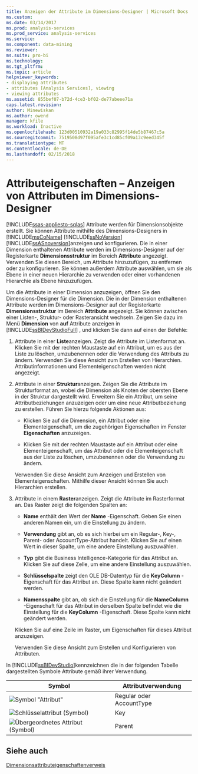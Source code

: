 ```yaml
---
title: Anzeigen der Attribute im Dimensions-Designer | Microsoft Docs
ms.custom: 
ms.date: 03/14/2017
ms.prod: analysis-services
ms.prod_service: analysis-services
ms.service: 
ms.component: data-mining
ms.reviewer: 
ms.suite: pro-bi
ms.technology: 
ms.tgt_pltfrm: 
ms.topic: article
helpviewer_keywords:
- displaying attributes
- attributes [Analysis Services], viewing
- viewing attributes
ms.assetid: 855bef07-b72d-4ce3-bf02-de77abeee71a
caps.latest.revision: 
author: Minewiskan
ms.author: owend
manager: kfile
ms.workload: Inactive
ms.openlocfilehash: 123d00510932a19a033c82995f14de5b87467c5a
ms.sourcegitcommit: 7519508d97f095afe3c1cd85cf09a13c9eed345f
ms.translationtype: MT
ms.contentlocale: de-DE
ms.lasthandoff: 02/15/2018
---
```

# <a name="attribute-properties---view-attributes-in-dimension-designer"></a>Attributeigenschaften – Anzeigen von Attributen im Dimensions-Designer
[!INCLUDE[ssas-appliesto-sqlas](../../includes/ssas-appliesto-sqlas.md)]
Attribute werden für Dimensionsobjekte erstellt. Sie können Attribute mithilfe des Dimensions-Designers in [!INCLUDE[msCoName](../../includes/msconame-md.md)] [!INCLUDE[ssNoVersion](../../includes/ssnoversion-md.md)] [!INCLUDE[ssASnoversion](../../includes/ssasnoversion-md.md)]anzeigen und konfigurieren. Die in einer Dimension enthaltenen Attribute werden im Dimensions-Designer auf der Registerkarte **Dimensionsstruktur** im Bereich **Attribute** angezeigt. Verwenden Sie diesen Bereich, um Attribute hinzuzufügen, zu entfernen oder zu konfigurieren. Sie können außerdem Attribute auswählen, um sie als Ebene in einer neuen Hierarchie zu verwenden oder einer vorhandenen Hierarchie als Ebene hinzuzufügen.  
  
 Um die Attribute in einer Dimension anzuzeigen, öffnen Sie den Dimensions-Designer für die Dimension. Die in der Dimension enthaltenen Attribute werden im Dimensions-Designer auf der Registerkarte **Dimensionsstruktur** im Bereich **Attribute**  angezeigt. Sie können zwischen einer Listen-, Struktur- oder Rasteransicht wechseln. Zeigen Sie dazu im Menü **Dimension** von **auf** Attribute anzeigen in [!INCLUDE[ssBIDevStudioFull](../../includes/ssbidevstudiofull-md.md)] , und klicken Sie dann auf einen der Befehle:  
  
1.  Attribute in einer **Liste**anzeigen. Zeigt die Attribute im Listenformat an. Klicken Sie mit der rechten Maustaste auf ein Attribut, um es aus der Liste zu löschen, umzubenennen oder die Verwendung des Attributs zu ändern. Verwenden Sie diese Ansicht zum Erstellen von Hierarchien. Attributinformationen und Elementeigenschaften werden nicht angezeigt.  
  
2.  Attribute in einer **Struktur**anzeigen. Zeigen Sie die Attribute im Strukturformat an, wobei die Dimension als Knoten der obersten Ebene in der Struktur dargestellt wird. Erweitern Sie ein Attribut, um seine Attributbeziehungen anzuzeigen oder um eine neue Attributbeziehung zu erstellen. Führen Sie hierzu folgende Aktionen aus:  
  
    -   Klicken Sie auf die Dimension, ein Attribut oder eine Elementeigenschaft, um die zugehörigen Eigenschaften im Fenster **Eigenschaften** anzuzeigen.  
  
    -   Klicken Sie mit der rechten Maustaste auf ein Attribut oder eine Elementeigenschaft, um das Attribut oder die Elementeigenschaft aus der Liste zu löschen, umzubenennen oder die Verwendung zu ändern.  
  
     Verwenden Sie diese Ansicht zum Anzeigen und Erstellen von Elementeigenschaften. Mithilfe dieser Ansicht können Sie auch Hierarchien erstellen.  
  
3.  Attribute in einem **Raster**anzeigen. Zeigt die Attribute im Rasterformat an. Das Raster zeigt die folgenden Spalten an:  
  
    -   **Name** enthält den Wert der **Name** -Eigenschaft. Geben Sie einen anderen Namen ein, um die Einstellung zu ändern.  
  
    -   **Verwendung** gibt an, ob es sich hierbei um ein Regular-, Key-, Parent- oder AccountType-Attribut handelt. Klicken Sie auf einen Wert in dieser Spalte, um eine andere Einstellung auszuwählen.  
  
    -   **Typ** gibt die Business Intelligence-Kategorie für das Attribut an. Klicken Sie auf diese Zelle, um eine andere Einstellung auszuwählen.  
  
    -   **Schlüsselspalte** zeigt den OLE DB-Datentyp für die **KeyColumn** -Eigenschaft für das Attribut an. Diese Spalte kann nicht geändert werden.  
  
    -   **Namensspalte** gibt an, ob sich die Einstellung für die **NameColumn** -Eigenschaft für das Attribut in derselben Spalte befindet wie die Einstellung für die **KeyColumn** -Eigenschaft. Diese Spalte kann nicht geändert werden.  
  
     Klicken Sie auf eine Zeile im Raster, um Eigenschaften für dieses Attribut anzuzeigen.  
  
     Verwenden Sie diese Ansicht zum Erstellen und Konfigurieren von Attributen.  
  
 In [!INCLUDE[ssBIDevStudio](../../includes/ssbidevstudio-md.md)]kennzeichnen die in der folgenden Tabelle dargestellten Symbole Attribute gemäß ihrer Verwendung.  
  
|Symbol|Attributverwendung|  
|----------|---------------------|  
|![Symbol "Attribut"](../../analysis-services/multidimensional-models/media/as-icon-attribute.gif "Attribut (Symbol)")|Regular oder AccountType|  
|![Schlüsselattribut (Symbol)](../../analysis-services/multidimensional-models/media/as-icon-key-attribute.gif "Key-Attribut (Symbol)")|Key|  
|![Übergeordnetes Attribut (Symbol)](../../analysis-services/multidimensional-models/media/as-icon-parent-attribute.gif "übergeordnete Attribut (Symbol)")|Parent|  
  
## <a name="see-also"></a>Siehe auch  
 [Dimensionsattributeigenschaftenverweis](../../analysis-services/multidimensional-models/dimension-attribute-properties-reference.md)  
  
  
